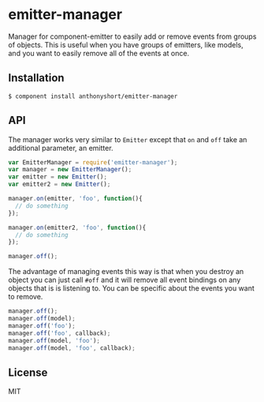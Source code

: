 # emitter-manager

Manager for component-emitter to easily add or remove events from groups of objects. This
is useful when you have groups of emitters, like models, and you want to easily remove
all of the events at once.

## Installation

    $ component install anthonyshort/emitter-manager

## API

The manager works very similar to `Emitter` except that `on` and `off` take an additional parameter, an emitter.

```js
var EmitterManager = require('emitter-manager');
var manager = new EmitterManager();
var emitter = new Emitter();
var emitter2 = new Emitter();

manager.on(emitter, 'foo', function(){
  // do something
});

manager.on(emitter2, 'foo', function(){
  // do something
});

manager.off();
```

The advantage of managing events this way is that when you destroy an object you can just call `#off` and it will
remove all event bindings on any objects that is is listening to. You can be specific about the events you want to remove.

```js
manager.off();
manager.off(model);
manager.off('foo');
manager.off('foo', callback);
manager.off(model, 'foo');
manager.off(model, 'foo', callback);
```

## License

  MIT
